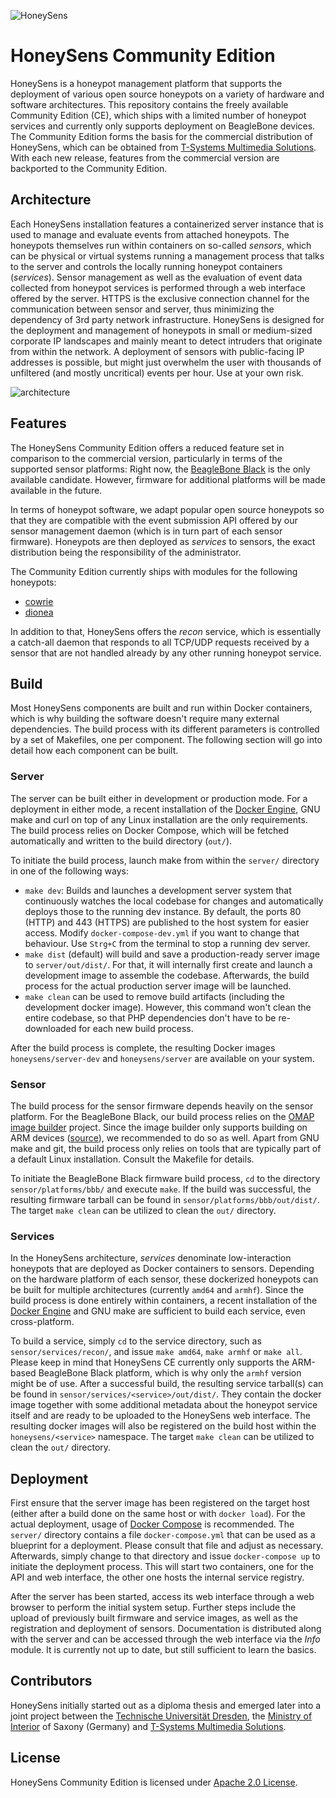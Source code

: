 ![HoneySens](logo.png?raw=true "HoneySens Logo")
# HoneySens Community Edition
HoneySens is a honeypot management platform that supports the deployment of various open source honeypots on a variety of hardware and software architectures. This repository contains the freely available Community Edition (CE), which ships with a limited number of honeypot services and currently only supports deployment on BeagleBone devices. The Community Edition forms the basis for the commercial distribution of HoneySens, which can be obtained from [T-Systems Multimedia Solutions](https://honeysens.de). With each new release, features from the commercial version are backported to the Community Edition.

## Architecture
Each HoneySens installation features a containerized server instance that is used to manage and evaluate events from attached honeypots. The honeypots themselves run within containers on so-called *sensors*, which can be physical or virtual systems running a management process that talks to the server and controls the locally running honeypot containers (*services*). Sensor management as well as the evaluation of event data collected from honeypot services is performed through a web interface offered by the server. HTTPS is the exclusive connection channel for the communication between sensor and server, thus minimizing the dependency of 3rd party network infrastructure. HoneySens is designed for the deployment and management of honeypots in small or medium-sized corporate IP landscapes and mainly meant to detect intruders that originate from within the network. A deployment of sensors with public-facing IP addresses is possible, but might just overwhelm the user with thousands of unfiltered (and mostly uncritical) events per hour. Use at your own risk.

![architecture](architecture.png?raw=true "HoneySens architecture")

## Features
The HoneySens Community Edition offers a reduced feature set in comparison to the commercial version, particularly in terms of the supported sensor platforms: Right now, the [BeagleBone Black](https://beagleboard.org/black) is the only available candidate. However, firmware for additional platforms will be made available in the future.

In terms of honeypot software, we adapt popular open source honeypots so that they are compatible with the event submission API offered by our sensor management daemon (which is in turn part of each sensor firmware). Honeypots are then deployed as *services* to sensors, the exact distribution being the responsibility of the administrator.

The Community Edition currently ships with modules for the following honeypots:
* [cowrie](https://github.com/cowrie/cowrie)
* [dionea](https://github.com/DinoTools/dionaea)

In addition to that, HoneySens offers the *recon* service, which is essentially a catch-all daemon that responds to all TCP/UDP requests received by a sensor that are not handled already by any other running honeypot service.

## Build
Most HoneySens components are built and run within Docker containers, which is why building the software doesn't require many external dependencies. The build process with its different parameters is controlled by a set of Makefiles, one per component. The following section will go into detail how each component can be built.

### Server
The server can be built either in development or production mode. For a deployment in either mode, a recent installation of the [Docker Engine](https://www.docker.com/products/docker-engine), GNU make and curl on top of any Linux installation are the only requirements. The build process relies on Docker Compose, which will be fetched automatically and written to the build directory (`out/`).

To initiate the build process, launch make from within the `server/` directory in one of the following ways:
* `make dev`: Builds and launches a development server system that continuously watches the local codebase for changes and automatically deploys those to the running dev instance. By default, the ports 80 (HTTP) and 443 (HTTPS) are published to the host system for easier access. Modify `docker-compose-dev.yml` if you want to change that behaviour. Use `Strg+C` from the terminal to stop a running dev server.
* `make dist` (default) will build and save a production-ready server image to `server/out/dist/`. For that, it will internally first create and launch a development image to assemble the codebase. Afterwards, the build process for the actual production server image will be launched.
* `make clean` can be used to remove build artifacts (including the development docker image). However, this command won't clean the entire codebase, so that PHP dependencies don't have to be re-downloaded for each new build process.

After the build process is complete, the resulting Docker images `honeysens/server-dev` and `honeysens/server` are available on your system.

### Sensor
The build process for the sensor firmware depends heavily on the sensor platform. For the BeagleBone Black, our build process relies on the [OMAP image builder](https://github.com/RobertCNelson/omap-image-builder) project. Since the image builder only supports building on ARM devices ([source](https://github.com/RobertCNelson/omap-image-builder/issues/118)), we recommended to do so as well. Apart from GNU make and git, the build process only relies on tools that are typically part of a default Linux installation. Consult the Makefile for details.

To initiate the BeagleBone Black firmware build process, `cd` to the directory `sensor/platforms/bbb/` and execute `make`. If the build was successful, the resulting firmware tarball can be found in `sensor/platforms/bbb/out/dist/`. The target `make clean` can be utilized to clean the `out/` directory.

### Services
In the HoneySens architecture, *services* denominate low-interaction honeypots that are deployed as Docker containers to sensors. Depending on the hardware platform of each sensor, these dockerized honeypots can be built for multiple architectures (currently `amd64` and `armhf`). Since the build process is done entirely within containers, a recent installation of the [Docker Engine](https://www.docker.com/products/docker-engine) and GNU make are sufficient to build each service, even cross-platform.

To build a service, simply `cd` to the service directory, such as `sensor/services/recon/`, and issue `make amd64`, `make armhf` or `make all`. Please keep in mind that HoneySens CE currently only supports the ARM-based BeagleBone Black platform, which is why only the `armhf` version might be of use. After a successful build, the resulting service tarball(s) can be found in `sensor/services/<service>/out/dist/`. They contain the docker image together with some additional metadata about the honeypot service itself and are ready to be uploaded to the HoneySens web interface. The resulting docker images will also be registered on the build host within the `honeysens/<service>` namespace. The target `make clean` can be utilized to clean the `out/` directory.

## Deployment
First ensure that the server image has been registered on the target host (either after a build done on the same host or with `docker load`).  For the actual deployment, usage of [Docker Compose](https://docs.docker.com/compose/) is recommended. The `server/` directory contains a file `docker-compose.yml` that can be used as a blueprint for a deployment. Please consult that file and adjust as necessary. Afterwards, simply change to that directory and issue `docker-compose up` to initiate the deployment process. This will start two containers, one for the API and web interface, the other one hosts the internal service registry.

After the server has been started, access its web interface through a web browser to perform the initial system setup. Further steps include the upload of previously built firmware and service images, as well as the registration and deployment of sensors. Documentation is distributed along with the server and can be accessed through the web interface via the *Info* module. It is currently not up to date, but still sufficient to learn the basics.

## Contributors
HoneySens initially started out as a diploma thesis and emerged later into a joint project between the [Technische Universität Dresden](https://tu-dresden.de/), the [Ministry of Interior](http://www.smi.sachsen.de/) of Saxony (Germany) and [T-Systems Multimedia Solutions](https://www.t-systems-mms.com/).

## License
HoneySens Community Edition is licensed under [Apache 2.0 License](https://www.apache.org/licenses/LICENSE-2.0).
